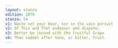 ```yaml
---
layout: stanza
edition: 1879
stanza: 54
v1: Waste not your Hour, nor in the vain pursuit
v2: Of This and That endeavor and dispute;
v3: Better be jocund with the fruitful Grape
v4: Than sadden after none, or bitter, Fruit.
---
```

